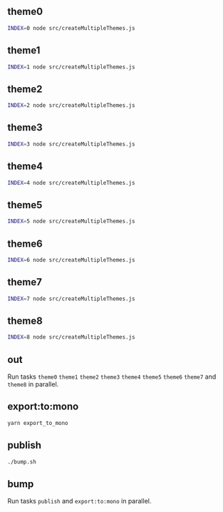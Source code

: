 ## theme0

```bash
INDEX=0 node src/createMultipleThemes.js
```

## theme1

```bash
INDEX=1 node src/createMultipleThemes.js
```

## theme2

```bash
INDEX=2 node src/createMultipleThemes.js
```

## theme3

```bash
INDEX=3 node src/createMultipleThemes.js
```

## theme4

```bash
INDEX=4 node src/createMultipleThemes.js
```

## theme5

```bash
INDEX=5 node src/createMultipleThemes.js
```

## theme6

```bash
INDEX=6 node src/createMultipleThemes.js
```

## theme7

```bash
INDEX=7 node src/createMultipleThemes.js
```

## theme8

```bash
INDEX=8 node src/createMultipleThemes.js
```

## out

Run tasks `theme0` `theme1` `theme2` `theme3` `theme4` `theme5` `theme6` `theme7` and `theme8` in parallel.

## export:to:mono

```bash
yarn export_to_mono
```

## publish

```bash
./bump.sh
```

## bump

Run tasks `publish` and `export:to:mono` in parallel.
